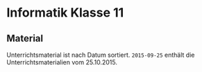 # Informatik Klasse 11

## Material
Unterrichtsmaterial ist nach Datum sortiert.
`2015-09-25` enthält die Unterrichtsmaterialien vom 25.10.2015.